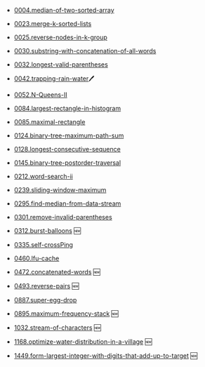 - [0004.median-of-two-sorted-array](../problems/4.median-of-two-sorted-arrays.md)
- [0023.merge-k-sorted-lists](../problems/23.merge-k-sorted-lists.md)
- [0025.reverse-nodes-in-k-group](../problems/25.reverse-nodes-in-k-groups-cn.md)
- [0030.substring-with-concatenation-of-all-words](../problems/30.substring-with-concatenation-of-all-words.md)
- [0032.longest-valid-parentheses](../problems/32.longest-valid-parentheses.md)
- [0042.trapping-rain-water](../problems/42.trapping-rain-water.md)🖊
- [0052.N-Queens-II](../problems/52.N-Queens-II.md)
- [0084.largest-rectangle-in-histogram](../problems/84.largest-rectangle-in-histogram.md)
- [0085.maximal-rectangle](../problems/85.maximal-rectangle.md)
- [0124.binary-tree-maximum-path-sum](../problems/124.binary-tree-maximum-path-sum.md)
- [0128.longest-consecutive-sequence](../problems/128.longest-consecutive-sequence.md)
- [0145.binary-tree-postorder-traversal](../problems/145.binary-tree-postorder-traversal.md)
- [0212.word-search-ii](../problems/212.word-search-ii.md)
- [0239.sliding-window-maximum](../problems/239.sliding-window-maximum.md)
- [0295.find-median-from-data-stream](../problems/295.find-median-from-data-stream.md)
- [0301.remove-invalid-parentheses](../problems/301.remove-invalid-parentheses.md)
- [0312.burst-balloons](../problems/312.burst-balloons.md) 🆕
- [0335.self-crossPing](../problems/335.self-crossing.md)
- [0460.lfu-cache](../problems/460.lfu-cache.md)
- [0472.concatenated-words](../problems/472.concatenated-words.md) 🆕
- [0493.reverse-pairs](../problems/493.reverse-pairs.md) 🆕
- [0887.super-egg-drop](../problems/887.super-egg-drop.md)
- [0895.maximum-frequency-stack](../problems/895.maximum-frequency-stack.md) 🆕

- [1032.stream-of-characters](../problems/1032.stream-of-characters.md) 🆕
- [1168.optimize-water-distribution-in-a-village](../problems/1168.optimize-water-distribution-in-a-village-cn.md) 🆕
- [1449.form-largest-integer-with-digits-that-add-up-to-target](../problems/1449.form-largest-integer-with-digits-that-add-up-to-target.md) 🆕
